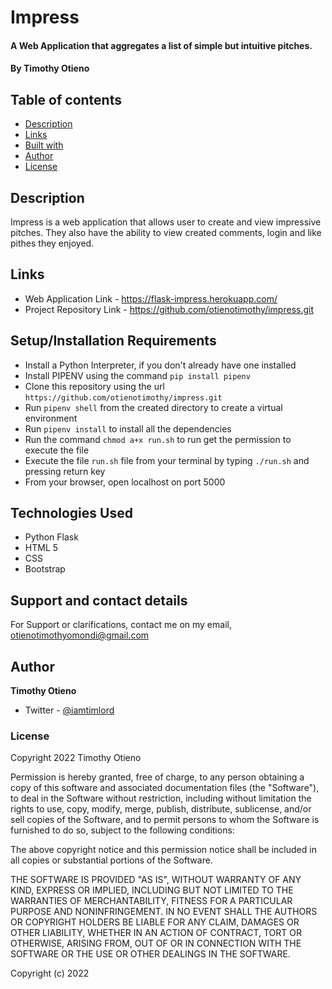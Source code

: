 # Impress

#### A Web Application that aggregates a list of simple but intuitive pitches.

#### By **Timothy Otieno**

## Table of contents
- [Description](#description)
- [Links](#links)
- [Built with](#technologies-used)
- [Author](#author)
- [License](#license)

## Description
Impress is a web application that allows user to create and view impressive pitches. They also have the ability to view created comments, login and like pithes they enjoyed.

## Links
- Web Application Link - <https://flask-impress.herokuapp.com/> 
- Project Repository Link - <https://github.com/otienotimothy/impress.git>

## Setup/Installation Requirements
* Install a Python Interpreter, if you don't already have one installed
* Install PIPENV using the command `pip install pipenv`
* Clone this repository using the url `https://github.com/otienotimothy/impress.git`
* Run `pipenv shell` from the created directory to create a virtual environment
* Run `pipenv install` to install all the dependencies
* Run the command `chmod a+x run.sh` to run get the permission to execute the file
* Execute the file `run.sh` file from your terminal by typing `./run.sh` and pressing return key
* From your browser, open localhost on port 5000


## Technologies Used
- Python Flask
- HTML 5
- CSS
- Bootstrap

## Support and contact details
For Support or clarifications, contact me on my email, <otienotimothyomondi@gmail.com>

## Author
**Timothy Otieno**
- Twitter - [@iamtimlord](https://twitter.com/iamtimlord)

### License
Copyright 2022 Timothy Otieno

Permission is hereby granted, free of charge, to any person obtaining a copy of this software and associated documentation files (the "Software"), to deal in the Software without restriction, including without limitation the rights to use, copy, modify, merge, publish, distribute, sublicense, and/or sell copies of the Software, and to permit persons to whom the Software is furnished to do so, subject to the following conditions:

The above copyright notice and this permission notice shall be included in all copies or substantial portions of the Software.

THE SOFTWARE IS PROVIDED "AS IS", WITHOUT WARRANTY OF ANY KIND, EXPRESS OR IMPLIED, INCLUDING BUT NOT LIMITED TO THE WARRANTIES OF MERCHANTABILITY, FITNESS FOR A PARTICULAR PURPOSE AND NONINFRINGEMENT. IN NO EVENT SHALL THE AUTHORS OR COPYRIGHT HOLDERS BE LIABLE FOR ANY CLAIM, DAMAGES OR OTHER LIABILITY, WHETHER IN AN ACTION OF CONTRACT, TORT OR OTHERWISE, ARISING FROM, OUT OF OR IN CONNECTION WITH THE SOFTWARE OR THE USE OR OTHER DEALINGS IN THE SOFTWARE.

Copyright (c) 2022 